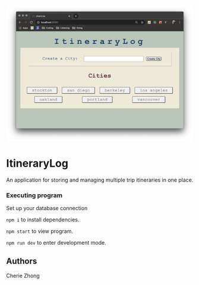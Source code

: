 <img src='/images/readme.png'>

# ItineraryLog
An application for storing and managing multiple trip itineraries in one place. 

### Executing program
Set up your database connection

`npm i` to install dependencies.

`npm start` to view program. 

`npm run dev` to enter development mode.

## Authors
Cherie Zhong

